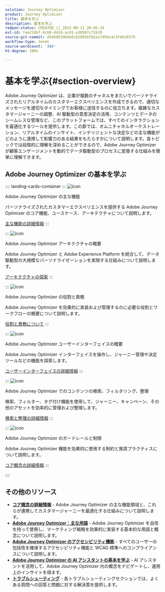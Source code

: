```yaml
---
solution: Journey Optimizer
product: Journey Optimizer
title: 基本を学ぶ
description: 基本を学ぶ
redpen-status: CREATED_||_2025-08-11_20-05-24
exl-id: fee218bf-8c60-442d-ac41-a3856fc71b70
source-git-commit: d5d6903966b0c62095bfb5a17d94c4c3f4b18379
workflow-type: tm+mt
source-wordcount: '384'
ht-degree: 100%

---
```


# 基本を学ぶ{#section-overview}

Adobe Journey Optimizer は、企業が複数のチャネルをまたいでパーソナライズされたリアルタイムのカスタマーエクスペリエンスを作成できるので、適切なメッセージを適切なタイミングでお客様に送信するのに役立ちます。複雑なカスタマージャーニーの調整、AI 駆動型の意思決定の活用、コンテンツとデータのシームレスな管理など、このプラットフォームでは、すべてのインタラクションを最適化するツールを提供します。この節では、オムニチャネルオーケストレーション、リアルタイムのインサイト、インテリジェントな決定などの主な機能がどのように連携して影響力のある結果をもたらすかについて説明します。各トピックでは段階的に理解を深めることができるので、Adobe Journey Optimizer が顧客エンゲージメントを動的でデータ駆動型のプロセスに変換する仕組みを簡単に理解できます。

## Adobe Journey Optimizer の基本を学ぶ

:::: landing-cards-container
:::
![icon](https://cdn.experienceleague.adobe.com/icons/book.svg)

Adobe Journey Optimizer の主な機能

パーソナライズされたカスタマーエクスペリエンスを提供する Adobe Journey Optimizer のコア機能、ユースケース、アーキテクチャについて説明します。

[主な機能の詳細情報](../using/start/get-started.md)
:::

:::
![icon](https://cdn.experienceleague.adobe.com/icons/code-branch.svg)

Adobe Journey Optimizer アーキテクチャの概要

Adobe Journey Optimizer と Adobe Experience Platform を統合して、データ駆動型の大規模なパーソナライゼーションを実現する仕組みについて説明します。

[アーキテクチャの探索](../using/start/architecture-concepts-redpen.md)
:::

:::
![icon](https://cdn.experienceleague.adobe.com/icons/list-check.svg)

Adobe Journey Optimizer の役割と責務

Adobe Journey Optimizer を効果的に実装および管理するのに必要な役割とワークフローの概要について説明します。

[役割と責務について](../using/start/quick-start.md)
:::

:::
![icon](https://cdn.experienceleague.adobe.com/icons/gear.svg)

Adobe Journey Optimizer ユーザーインターフェイスの概要

Adobe Journey Optimizer インターフェイスを操作し、ジャーニー管理や決定ツールなどの機能を探索します。

[ユーザーインターフェイスの詳細情報](../using/start/user-interface.md)
:::

:::
![icon](https://cdn.experienceleague.adobe.com/icons/circle-play.svg)

Adobe Journey Optimizer でのコンテンツの検索、フィルタリング、整理

検索、フィルター、タグ付け機能を使用して、ジャーニー、キャンペーン、その他のアセットを効率的に管理および整理します。

[検索と整理の詳細情報](../using/start/search-filter-categorize.md)
:::

:::
![icon](https://cdn.experienceleague.adobe.com/icons/puzzle-piece.svg)

Adobe Journey Optimizer のガードレールと制限

Adobe Journey Optimizer 機能を効果的に使用する制約と推奨プラクティスについて説明します。

[コア概念の詳細情報](../using/start/guardrails.md)
:::

::::


## その他のリソース

- **[コア概念の詳細情報](../using/start/functional-areas-redpen.md)** - Adobe Journey Optimizer の主な機能領域と、これらが連携してカスタマージャーニーを最適化する仕組みについて説明します。
- **[Adobe Journey Optimizer：主な用語](../using/start/terminology-md-redpen.md)** - Adobe Journey Optimizer を自信を持って使用し、マーケティング戦略を効果的に実装する基本的な用語と概念について説明します。
- **[Adobe Journey Optimizer のアクセシビリティ機能](../using/start/accessibility.md)** - すべてのユーザーの包括性を確保するアクセシビリティ機能と WCAG 標準へのコンプライアンスについて説明します。
- **[Adobe Journey Optimizer の AI アシスタントの基本を学ぶ](../using/start/ai-assistant.md)** - AI アシスタントを活用して、Adobe Journey Optimizer 内の概念をナビゲートし、運用上のインサイトを得ます。
- **[トラブルシューティング](../using/start/troubleshooting.md)** - 各トラブルシューティングセクションでは、よくある質問への回答と問題に対する解決策を提供します。

